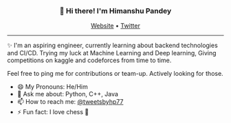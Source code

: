 <h3 align="center">👋 Hi there! I'm Himanshu Pandey</h3>
<p align="center">
  <a href="https://hp77-creator.github.io/">Website</a> •
  <a href="https://twitter.com/tweetsbyhp77">Twitter</a>
</p>

---
✨ I'm an aspiring engineer, currently learning about backend technologies and CI/CD. Trying my luck at Machine Learning and Deep learning, Giving competitions on kaggle and codeforces from time to time. 

Feel free to ping me for contributions or team-up. Actively looking for those.


- 😄 My Pronouns: He/Him   
- 💬 Ask me about: Python, C++, Java 
- 📫 How to reach me: [@tweetsbyhp77](https://twitter.com/tweetsbyhp77)
- ⚡ Fun fact: I love chess 💙

<!--
**lauragift21/lauragift21** is a ✨ _special_ ✨ repository because its `README.md` (this file) appears on your GitHub profile.

Here are some ideas to get you started:

- 🔭 I’m currently working on ...
- 🌱 I’m currently learning ...
- 👯 I’m looking to collaborate on ...
- 🤔 I’m looking for help with ...
- 💬 Ask me about ...
- 📫 How to reach me: ...
- 😄 Pronouns: ...
- ⚡ Fun fact: ...
-->

